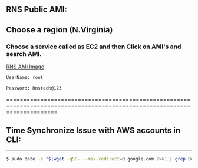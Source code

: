 ## RNS Public AMI:

## Choose a region (N.Virginia)

### Choose a service called as EC2 and then Click on AMI's and search AMI.

[RNS AMI Image](https://console.aws.amazon.com/ec2/home?region=us-east-1#Images:visibility=public-images;ownerAlias=978735513005;sort=name)

```bash
UserName: root

Password: Rnstech@123
```


===========================================================================================================================

## Time Synchronize Issue with AWS accounts in CLI:
----------------------------------------------------
```bash
$ sudo date -s "$(wget -qSO- --max-redirect=0 google.com 2>&1 | grep Date: | cut -d' ' -f5-8)Z"
```
